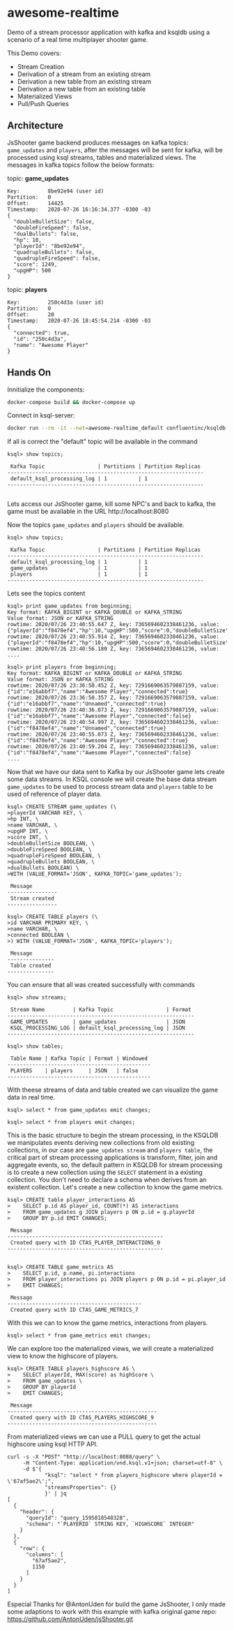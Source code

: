 # awesome-realtime
Demo of a stream processor application with kafka and ksqldb using a scenario of a real time multiplayer shooter game. 

This Demo covers: 
* Stream Creation
* Derivation of a stream from an existing stream
* Derivation a new table from an existing stream
* Derivation a new table from an existing table
* Materialized Views
* Pull/Push Queries

## Architecture
JsShooter game backend produces messages on kafka topics: `game_updates` and `players`, after the messages will be sent for kafka, will be processed using ksql streams, tables and materialized views. The messages in kafka topics follow the below formats:

topic: **game_updates**

```
Key:         8be92e94 (user id)
Partition:   0
Offset:      14425
Timestamp:   2020-07-26 16:16:34.377 -0300 -03
{
  "doubleBulletSize": false,
  "doubleFireSpeed": false,
  "dualBullets": false,
  "hp": 10,
  "playerId": "8be92e94",
  "quadrupleBullets": false,
  "quadrupleFireSpeed": false,
  "score": 1249,
  "upgHP": 500
}

```
topic: **players**

```
Key:         250c4d3a (user id)
Partition:   0
Offset:      20
Timestamp:   2020-07-26 18:45:54.214 -0300 -03
{
  "connected": true,
  "id": "250c4d3a",
  "name": "Awesome Player"
}
```

## Hands On

Innitialize the components:
```bash
docker-compose build && docker-compose up
```

Connect in ksql-server:
```bash
docker run --rm -it --net=awesome-realtime_default confluentinc/ksqldb-cli:0.10.1 ksql http://ksqldb-server:8088
```

If all is correct the "default" topic will be available in the command

```
ksql> show topics;

 Kafka Topic                 | Partitions | Partition Replicas 
---------------------------------------------------------------
 default_ksql_processing_log | 1          | 1                  
---------------------------------------------------------------


```

Lets access our JsShooter game, kill some NPC's and back to kafka, the game must be available in the URL http://localhost:8080

Now the topics `game_updates` and `players` should be available.

```
ksql> show topics;

 Kafka Topic                 | Partitions | Partition Replicas 
---------------------------------------------------------------
 default_ksql_processing_log | 1          | 1                  
 game_updates                | 1          | 1                  
 players                     | 1          | 1                  
---------------------------------------------------------------

```

Lets see the topics content

```
ksql> print game_updates from beginning;
Key format: KAFKA_BIGINT or KAFKA_DOUBLE or KAFKA_STRING
Value format: JSON or KAFKA_STRING
rowtime: 2020/07/26 23:40:55.647 Z, key: 7365694602338461236, value: {"playerId":"f8478ef4","hp":10,"upgHP":500,"score":0,"doubleBulletSize":false,"doubleFireSpeed":false,"quadrupleFireSpeed":false,"quadrupleBullets":false,"dualBullets":false}
rowtime: 2020/07/26 23:40:55.914 Z, key: 7365694602338461236, value: {"playerId":"f8478ef4","hp":10,"upgHP":500,"score":0,"doubleBulletSize":false,"doubleFireSpeed":false,"quadrupleFireSpeed":false,"quadrupleBullets":false,"dualBullets":false}
rowtime: 2020/07/26 23:40:56.180 Z, key: 7365694602338461236, value: 
....
```

```
ksql> print players from beginning;
Key format: KAFKA_BIGINT or KAFKA_DOUBLE or KAFKA_STRING
Value format: JSON or KAFKA_STRING
rowtime: 2020/07/26 23:36:50.452 Z, key: 7291669063579887159, value: {"id":"e16abbf7","name":"Awesome Player","connected":true}
rowtime: 2020/07/26 23:36:50.357 Z, key: 7291669063579887159, value: {"id":"e16abbf7","name":"Unnamed","connected":true}
rowtime: 2020/07/26 23:40:36.873 Z, key: 7291669063579887159, value: {"id":"e16abbf7","name":"Awesome Player","connected":false}
rowtime: 2020/07/26 23:40:54.997 Z, key: 7365694602338461236, value: {"id":"f8478ef4","name":"Unnamed","connected":true}
rowtime: 2020/07/26 23:40:55.073 Z, key: 7365694602338461236, value: {"id":"f8478ef4","name":"Awesome Player","connected":true}
rowtime: 2020/07/26 23:40:59.204 Z, key: 7365694602338461236, value: {"id":"f8478ef4","name":"Awesome Player","connected":false}
....
```

Now that we have our data sent to Kafka by our JsShooter game lets create some data streams. In KSQL console we will create the base data stream `game_updates` to be used to process stream data and `players` table to be used of reference of player data.

```
ksql> CREATE STREAM game_updates (\
>playerId VARCHAR KEY, \
>hp INT, \
>name VARCHAR, \
>upgHP INT, \
>score INT, \
>doubleBulletSize BOOLEAN, \
>doubleFireSpeed BOOLEAN, \
>quadrupleFireSpeed BOOLEAN, \
>quadrupleBullets BOOLEAN, \
>dualBullets BOOLEAN) \
>WITH (VALUE_FORMAT='JSON', KAFKA_TOPIC='game_updates');

 Message        
----------------
 Stream created 
----------------
```

```
ksql> CREATE TABLE players (\
>id VARCHAR PRIMARY KEY, \
>name VARCHAR, \
>connected BOOLEAN \
>) WITH (VALUE_FORMAT='JSON', KAFKA_TOPIC='players');

 Message       
---------------
 Table created 
---------------
```

You can ensure that all was created successfully with commands
```
ksql> show streams;

 Stream Name         | Kafka Topic                 | Format 
------------------------------------------------------------
 GAME_UPDATES        | game_updates                | JSON   
 KSQL_PROCESSING_LOG | default_ksql_processing_log | JSON   
------------------------------------------------------------

ksql> show tables;

 Table Name | Kafka Topic | Format | Windowed 
----------------------------------------------
 PLAYERS    | players     | JSON   | false    
----------------------------------------------
```

With theese streams of data and table created we can visualize the game data in real time.

```
ksql> select * from game_updates emit changes;

ksql> select * from players emit changes;
```

This is the basic structure to begin the stream processing, in the KSQLDB we manipulates events deriving new collections from old existing collections, in our case are `game_updates stream` and `players table`, the critical part of stream processing applications is transform, filter, join and aggregate events, so, the default pattern in KSQLDB for stream processing is to create a new collection using the `SELECT` statement in a existing collection. You don't need to declare a schema when derives from an existent collection. Let's create a new collection to know the game metrics.

```
ksql> CREATE table player_interactions AS
>    SELECT p.id AS player_id, COUNT(*) AS interactions
>    FROM game_updates g JOIN players p ON p.id = g.playerId
>    GROUP BY p.id EMIT CHANGES;

 Message                                          
--------------------------------------------------
 Created query with ID CTAS_PLAYER_INTERACTIONS_0 
--------------------------------------------------


ksql> CREATE TABLE game_metrics AS
>    SELECT p.id, p.name, pi.interactions
>    FROM player_interactions pi JOIN players p ON p.id = pi.player_id
>    EMIT CHANGES;

 Message                                   
-------------------------------------------
 Created query with ID CTAS_GAME_METRICS_7 

```

With this we can to know the game metrics, interactions from players.

```
ksql> select * from game_metrics emit changes;
```

We can explore too the materialized views, we will create a materialized view to know the highscore of players.

```
ksql> CREATE TABLE players_highscore AS \
>    SELECT playerId, MAX(score) as highScore \
>    FROM game_updates \
>    GROUP BY playerId
>    EMIT CHANGES;

 Message                                        
------------------------------------------------
 Created query with ID CTAS_PLAYERS_HIGHSCORE_9 
------------------------------------------------
```

From materialized views we can use a PULL query to get the actual highscore using ksql HTTP API.
```
curl -s -X "POST" "http://localhost:8088/query" \
     -H "Content-Type: application/vnd.ksql.v1+json; charset=utf-8" \
     -d $'{
            "ksql": "select * from players_highscore where playerId = \'67af5ae2\';",
            "streamsProperties": {}
            }' | jq
[
  {
    "header": {
      "queryId": "query_1595818540328",
      "schema": "`PLAYERID` STRING KEY, `HIGHSCORE` INTEGER"
    }
  },
  {
    "row": {
      "columns": [
        "67af5ae2",
        1150
      ]
    }
  }
]

```

Especial Thanks for @AntonUden for build the game JsShooter, I only made some adaptions to work
with this example with kafka
original game repo: https://github.com/AntonUden/jsShooter.git





